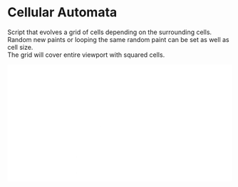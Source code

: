 # Cellular Automata

Script that evolves a grid of cells depending on the surrounding cells.  
Random new paints or looping the same random paint can be set as well as cell size.  
The grid will cover entire viewport with squared cells.

![Cellular Automata](https://github.com/Refrase/cellularAutomata/blob/master/cellularAutomata.gif)
